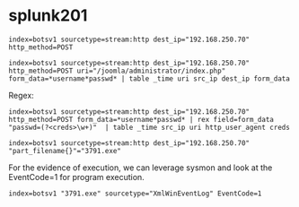 # splunk201
```text-plain
index=botsv1 sourcetype=stream:http dest_ip="192.168.250.70" http_method=POST
```

```text-plain
index=botsv1 sourcetype=stream:http dest_ip="192.168.250.70" http_method=POST uri="/joomla/administrator/index.php" form_data=*username*passwd* | table _time uri src_ip dest_ip form_data
```

Regex:

```text-plain
index=botsv1 sourcetype=stream:http dest_ip="192.168.250.70" http_method=POST form_data=*username*passwd* | rex field=form_data "passwd=(?<creds>\w+)"  | table _time src_ip uri http_user_agent creds
```

```text-plain
index=botsv1 sourcetype=stream:http dest_ip="192.168.250.70" "part_filename{}"="3791.exe"
```

For the evidence of execution, we can leverage sysmon and look at the EventCode=1 for program execution.

```text-plain
index=botsv1 "3791.exe" sourcetype="XmlWinEventLog" EventCode=1
```